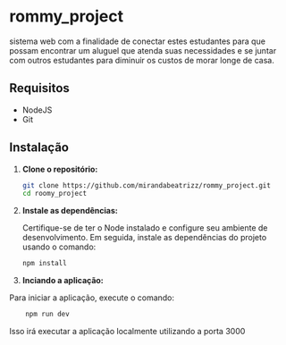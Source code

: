 # rommy_project

sistema web com a finalidade de conectar estes estudantes para que possam encontrar um aluguel que atenda suas necessidades e se juntar com outros estudantes para diminuir os custos de morar longe de casa.

## Requisitos

- NodeJS
- Git

## Instalação

1. **Clone o repositório:**

   ```bash
   git clone https://github.com/mirandabeatrizz/rommy_project.git
   cd roomy_project
   ```

2. **Instale as dependências:**

   Certifique-se de ter o Node instalado e configure seu ambiente de desenvolvimento. Em seguida, instale as dependências do projeto usando o comando:

   ```bash
   npm install
   ```

3. **Inciando a aplicação:**

Para iniciar a aplicação, execute o comando:

```bash
    npm run dev
```

Isso irá executar a aplicação localmente utilizando a porta 3000

